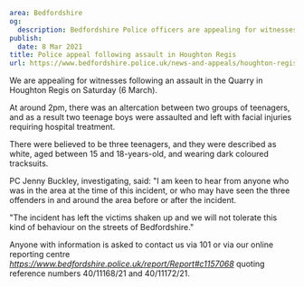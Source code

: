 ```yaml
area: Bedfordshire
og:
  description: Bedfordshire Police officers are appealing for witnesses following an assault in the Quarry in Houghton Regis on Saturday (6 March).
publish:
  date: 8 Mar 2021
title: Police appeal following assault in Houghton Regis
url: https://www.bedfordshire.police.uk/news-and-appeals/houghton-regis-assault-Mar21
```

We are appealing for witnesses following an assault in the Quarry in Houghton Regis on Saturday (6 March).

At around 2pm, there was an altercation between two groups of teenagers, and as a result two teenage boys were assaulted and left with facial injuries requiring hospital treatment.

There were believed to be three teenagers, and they were described as white, aged between 15 and 18-years-old, and wearing dark coloured tracksuits.

PC Jenny Buckley, investigating, said: "I am keen to hear from anyone who was in the area at the time of this incident, or who may have seen the three offenders in and around the area before or after the incident.

"The incident has left the victims shaken up and we will not tolerate this kind of behaviour on the streets of Bedfordshire."

Anyone with information is asked to contact us via 101 or via our online reporting centre _https://www.bedfordshire.police.uk/report/Report#c1157068_ quoting reference numbers 40/11168/21 and 40/11172/21.
